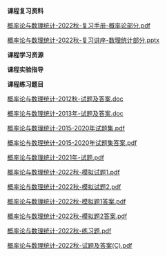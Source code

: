 <!-- tabs:start -->
**课程复习资料**

[概率论与数理统计-2022秋-复习手册-概率论部分.pdf](https://raw.gitmirror.com/HIT-OpenCS/CS_Courses/main/公共课程/概率论与数理统计/课程复习资料/概率论与数理统计-2022秋-复习手册-概率论部分.pdf)

[概率论与数理统计-2022秋-复习讲座-数理统计部分.pptx](https://raw.gitmirror.com/HIT-OpenCS/CS_Courses/main/公共课程/概率论与数理统计/课程复习资料/概率论与数理统计-2022秋-复习讲座-数理统计部分.pptx)

**课程学习资源**

**课程实验指导**

**课程练习题目**

[概率论与数理统计-2012秋-试题及答案.doc](https://raw.gitmirror.com/HIT-OpenCS/CS_Courses/main/公共课程/概率论与数理统计/课程练习题目/概率论与数理统计-2012秋-试题及答案.doc)

[概率论与数理统计-2013年-试题及答案.doc](https://raw.gitmirror.com/HIT-OpenCS/CS_Courses/main/公共课程/概率论与数理统计/课程练习题目/概率论与数理统计-2013年-试题及答案.doc)

[概率论与数理统计-2015-2020年试题集.pdf](https://raw.gitmirror.com/HIT-OpenCS/CS_Courses/main/公共课程/概率论与数理统计/课程练习题目/概率论与数理统计-2015-2020年试题集.pdf)

[概率论与数理统计-2015-2020年试题集答案.pdf](https://raw.gitmirror.com/HIT-OpenCS/CS_Courses/main/公共课程/概率论与数理统计/课程练习题目/概率论与数理统计-2015-2020年试题集答案.pdf)

[概率论与数理统计-2021年-试题.pdf](https://raw.gitmirror.com/HIT-OpenCS/CS_Courses/main/公共课程/概率论与数理统计/课程练习题目/概率论与数理统计-2021年-试题.pdf)

[概率论与数理统计-2022秋-模拟试题1.pdf](https://raw.gitmirror.com/HIT-OpenCS/CS_Courses/main/公共课程/概率论与数理统计/课程练习题目/概率论与数理统计-2022秋-模拟试题1.pdf)

[概率论与数理统计-2022秋-模拟试题2.pdf](https://raw.gitmirror.com/HIT-OpenCS/CS_Courses/main/公共课程/概率论与数理统计/课程练习题目/概率论与数理统计-2022秋-模拟试题2.pdf)

[概率论与数理统计-2022秋-模拟题1答案.pdf](https://raw.gitmirror.com/HIT-OpenCS/CS_Courses/main/公共课程/概率论与数理统计/课程练习题目/概率论与数理统计-2022秋-模拟题1答案.pdf)

[概率论与数理统计-2022秋-模拟题2答案.pdf](https://raw.gitmirror.com/HIT-OpenCS/CS_Courses/main/公共课程/概率论与数理统计/课程练习题目/概率论与数理统计-2022秋-模拟题2答案.pdf)

[概率论与数理统计-2022秋-练习题.pdf](https://raw.gitmirror.com/HIT-OpenCS/CS_Courses/main/公共课程/概率论与数理统计/课程练习题目/概率论与数理统计-2022秋-练习题.pdf)

[概率论与数理统计-2022秋-试题及答案(C).pdf](https://raw.gitmirror.com/HIT-OpenCS/CS_Courses/main/公共课程/概率论与数理统计/课程练习题目/概率论与数理统计-2022秋-试题及答案(C).pdf)

<!-- tabs:end -->